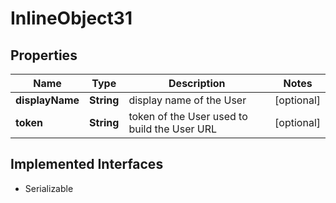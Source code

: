 

# InlineObject31

## Properties

Name | Type | Description | Notes
------------ | ------------- | ------------- | -------------
**displayName** | **String** | display name of the User |  [optional]
**token** | **String** | token of the User used to build the User URL |  [optional]


## Implemented Interfaces

* Serializable


